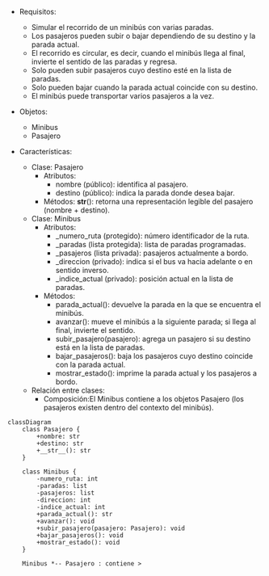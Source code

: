 <!-- 
En su trayecto diario al trabajo, las personas pueden abordar distintos minibuses. Cada minibus está identificado por un número de ruta y sigue un recorrido compuesto por varias paradas (ubicaciones). Por otro lado, cada pasajero tiene un nombre y una ubicación de destino a la que desea llegar.

Los pasajeros pueden subir o bajar del minibus en cualquier parada, pero bajo las siguientes condiciones:

    Un pasajero solo puede subir si el recorrido del minibus incluye su destino entre las paradas programadas.
    Un pasajero solo puede bajar si la parada actual del minibus coincide con su destino.
    Las paradas son circulares: al llegar al final del recorrido, el minibus invierte su lista de paradas y regresa en sentido contrario.


    Diseñar las clases necesarias para representar Minibus y Pasajero.
    Toma en cuenta las siguientes características:
        Un minibus tiene una lista de paradas programadas (ejemplo: ["Arce", "Prado", "Perez"]).
        Un minibus puede transportar múltiples pasajeros.
    Simular el movimiento del minibus entre paradas y las acciones de subida y bajada de pasajeros.


    Realiza el análisis y diagrama de clases para las clases Minibus y Pasajero en el archivo ejercicio_01.md.
    Escribe el código en Python para las clases Minibus y Pasajero en el archivo ejercicio_01.py.
    Aplica los principios de relaciones entre las clases (composición o agregación según corresponda).


    Asegúrate de que las clases incluyan atributos y métodos coherentes con su propósito.
    Utiliza buenas prácticas de nomenclatura, encapsulamiento y legibilidad. 
-->

- Requisitos:
    - Simular el recorrido de un minibús con varias paradas.
    - Los pasajeros pueden subir o bajar dependiendo de su destino y la parada actual.
    - El recorrido es circular, es decir, cuando el minibús llega al final, invierte el sentido de las paradas y regresa.
    - Solo pueden subir pasajeros cuyo destino esté en la lista de paradas.
    - Solo pueden bajar cuando la parada actual coincide con su destino.
    - El minibús puede transportar varios pasajeros a la vez.

- Objetos:
    - Minibus
    - Pasajero

- Características:
    - Clase: Pasajero
        - Atributos:
            - nombre (público): identifica al pasajero.
            - destino (público): indica la parada donde desea bajar.
        - Métodos:
            __str__(): retorna una representación legible del pasajero (nombre + destino).
    - Clase: Minibus
        -   Atributos:
            - _numero_ruta (protegido): número identificador de la ruta.
            - _paradas (lista protegida): lista de paradas programadas.
            - _pasajeros (lista privada): pasajeros actualmente a bordo.
            - _direccion (privado): indica si el bus va hacia adelante o en sentido inverso.
            - _indice_actual (privado): posición actual en la lista de paradas.
        - Métodos:
            - parada_actual(): devuelve la parada en la que se encuentra el minibús.
            - avanzar(): mueve el minibús a la siguiente parada; si llega al final, invierte el sentido.
            - subir_pasajero(pasajero): agrega un pasajero si su destino está en la lista de paradas.
            - bajar_pasajeros(): baja los pasajeros cuyo destino coincide con la parada actual.
            - mostrar_estado(): imprime la parada actual y los pasajeros a bordo.
    - Relación entre clases:
        - Composición:El Minibus contiene a los objetos Pasajero (los pasajeros existen dentro del contexto del minibús).

```mermaid
classDiagram
    class Pasajero {
        +nombre: str
        +destino: str
        +__str__(): str
    }

    class Minibus {
        -numero_ruta: int
        -paradas: list
        -pasajeros: list
        -direccion: int
        -indice_actual: int
        +parada_actual(): str
        +avanzar(): void
        +subir_pasajero(pasajero: Pasajero): void
        +bajar_pasajeros(): void
        +mostrar_estado(): void
    }

    Minibus *-- Pasajero : contiene >
```